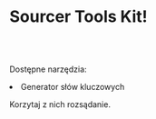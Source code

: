 <div>
<h1>Sourcer Tools Kit!  </h1>
<br></br>
<p>
Dostępne narzędzia: 
<li>Generator słów kluczowych </li>
</p>
<p>
Korzytaj z nich rozsądanie. 
</p>
</div>
